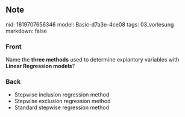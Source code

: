 ## Note
nid: 1619707656346
model: Basic-d7a3e-4ce08
tags: 03_vorlesung
markdown: false

### Front
Name the <b>three methods</b> used to determine explantory
variables with <b>Linear Regression models</b>?

### Back
<div>
  <div>
    <ul>
      <li>Stepwise inclusion regression method
      <li>Stepwise exclusion regression method
      <li>Standard stepwise regression method
    </ul>
  </div>
</div>
